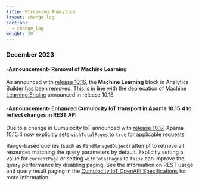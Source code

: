 ```yaml
---
title: Streaming Analytics
layout: change_log
section:
  - change_log
weight: 30
---
```


### December 2023

#### -Announcement- Removal of Machine Learning

As announced with [release 10.16](/release-10-16-0/announcements-10-16-0), the **Machine Learning** block in Analytics Builder has been removed.
This is in line with the deprecation of [Machine Learning Engine](/release-10-16-0/announcements-10-16-0/#machine-learning-deprecation) announced in release 10.16.

#### -Announcement- Enhanced Cumulocity IoT transport in Apama 10.15.4 to reflect changes in REST API

Due to a change in Cumulocity IoT announced with [release 10.17](/release-10-17-0/announcements-10-17-0), Apama 10.15.4 now explicitly sets `withTotalPages` to `true` for applicable requests.

Range-based queries (such as `FindManagedObject`) attempt to retrieve all resources matching the query parameters by default. Explicitly setting a value for `currentPage` or setting `withTotalPages` to `false` can improve the query performance by disabling paging. See the information on REST usage and query result paging in the [Cumulocity IoT OpenAPI Specifications](https://cumulocity.com/api/core/#section/REST-implementation/REST-usage) for more information.
